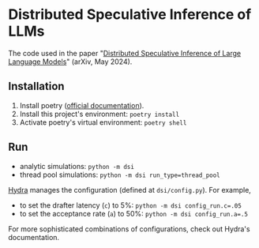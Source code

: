 # Distributed Speculative Inference of LLMs

The code used in the paper "[Distributed Speculative Inference of Large Language Models](https://arxiv.org/abs/2405.14105)" (arXiv, May 2024).

## Installation

1. Install poetry ([official documentation](https://python-poetry.org/docs/#installation)).
2. Install this project's environment: `poetry install`
3. Activate poetry's virtual environment: `poetry shell`

## Run

- analytic simulations: `python -m dsi`
- thread pool simulations: `python -m dsi run_type=thread_pool`

[Hydra](https://hydra.cc/docs/intro/) manages the configuration (defined at `dsi/config.py`). For example,
- to set the drafter latency (`c`) to 5%: `python -m dsi config_run.c=.05`
- to set the acceptance rate (`a`) to 50%:
`python -m dsi config_run.a=.5`

For more sophisticated combinations of configurations, check out Hydra's documentation.
